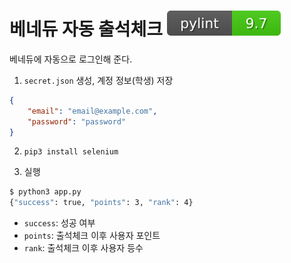# 베네듀 자동 출석체크 ![pylint](./pylint.svg)
베네듀에 자동으로 로그인해 준다.

1. `secret.json` 생성, 계정 정보(학생) 저장

```json
{
    "email": "email@example.com",
    "password": "password"
}
```

2. `pip3 install selenium`

3. 실행

```bash
$ python3 app.py
{"success": true, "points": 3, "rank": 4}
```

- `success`: 성공 여부
- `points`: 출석체크 이후 사용자 포인트
- `rank`: 출석체크 이후 사용자 등수
